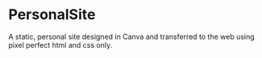# PersonalSite
A static, personal site designed in Canva and transferred to the web using pixel perfect html and css only.
